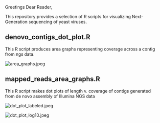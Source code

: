 Greetings Dear Reader,

This repository provides a selection of R scripts for visualizing Next-Generation sequencing of yeast viruses.


  denovo_contigs_dot_plot.R
  ----------------
  This R script produces area graphs representing coverage across a contig from ngs data.

![area_graphs.jpeg](https://raw.githubusercontent.com/amcrabtree/amc_repo1/master/images/area_graphs.jpeg)
    
  mapped_reads_area_graphs.R
  ----------------
  This R script makes dot plots of length v. coverage of contigs generated from de novo assembly of Illumina NGS data

![dot_plot_labeled.jpeg](https://raw.githubusercontent.com/amcrabtree/amc_repo1/master/images/dot_plot_labeled.jpeg)

![dot_plot_log10.jpeg](https://raw.githubusercontent.com/amcrabtree/amc_repo1/master/images/dot_plot_log10.jpeg)
